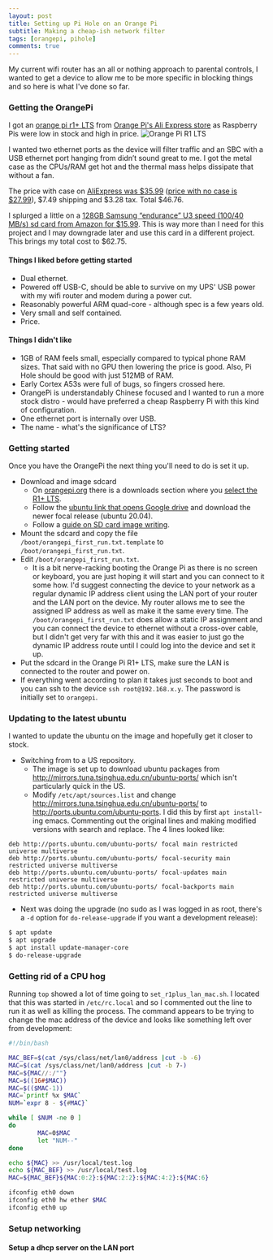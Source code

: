 ```yaml
---
layout: post
title: Setting up Pi Hole on an Orange Pi
subtitle: Making a cheap-ish network filter
tags: [orangepi, pihole]
comments: true
---
```


My current wifi router has an all or nothing approach to parental controls, I wanted to get a device to allow me to be more specific in blocking things and so here is what I've done so far.

### Getting the OrangePi

I got an [orange pi r1+ LTS](http://www.orangepi.org/html/hardWare/computerAndMicrocontrollers/details/Orange-Pi-R1-Plus-LTS-With-Metal-Case.html
) from [Orange Pi's Ali Express store](https://www.aliexpress.us/item/3256804508750716.html) as Raspberry Pis were low in stock and high in price.
![Orange Pi R1 LTS](http://www.orangepi.org/img/orange-pi-r1-plus-lts-router.png)

I wanted two ethernet ports as the device will filter traffic and an SBC with a USB ethernet port hanging from didn’t sound great to me. I got the metal case as the CPUs/RAM get hot and the thermal mass helps dissipate that without a fan.

The price with case on [AliExpress was $35.99](https://www.aliexpress.us/item/3256804508750716.html) ([price with no case is $27.99](https://www.aliexpress.us/item/3256804506497194.html)), $7.49 shipping and $3.28 tax. Total $46.76.

I splurged a little on a [128GB Samsung “endurance” U3 speed (100/40 MB/s) sd card from Amazon for $15.99](https://www.amazon.com/dp/B09WB1857W?). This is way more than I need for this project and I may downgrade later and use this card in a different project. This brings my total cost to $62.75.

#### Things I liked before getting started

 * Dual ethernet. 
 * Powered off USB-C, should be able to survive on my UPS' USB power with my wifi router and modem during a power cut.
 * Reasonably powerful ARM quad-core - although spec is a few years old.
 * Very small and self contained.
 * Price.

#### Things I didn't like

 * 1GB of RAM feels small, especially compared to typical phone RAM sizes. That said with no GPU then lowering the price is good. Also, Pi Hole should be good with just 512MB of RAM.
 * Early Cortex A53s were full of bugs, so fingers crossed here.
 * OrangePi is understandably Chinese focused and I wanted to run a more stock distro - would have preferred a cheap Raspberry Pi with this kind of configuration.
 * One ethernet port is internally over USB.
 * The name - what's the significance of LTS?

### Getting started

Once you have the OrangePi the next thing you'll need to do is set it up.

 * Download and image sdcard
   * On [orangepi.org](http://www.orangepi.org/) there is a downloads section where you [select the R1+ LTS](http://www.orangepi.org/html/hardWare/computerAndMicrocontrollers/service-and-support/Orange-Pi-R1-Plus-LTS.html).
   * Follow the [ubuntu link that opens Google drive](https://drive.google.com/drive/folders/1HpBG4UeRE1fXVlajXG3O7N7m78KSRY3X) and download the newer focal release (ubuntu 20.04).
   * Follow a [guide on SD card image writing](https://learn.sparkfun.com/tutorials/sd-cards-and-writing-images/all).
 * Mount the sdcard and copy the file `/boot/orangepi_first_run.txt.template` to `/boot/orangepi_first_run.txt`.
 * Edit `/boot/orangepi_first_run.txt`.
   * It is a bit nerve-racking booting the Orange Pi as there is no screen or keyboard, you are just hoping it will start and you can connect to it some how. I'd suggest connecting the device to your network as a regular dynamic IP address client using the LAN port of your router and the LAN port on the device. My router allows me to see the assigned IP address as well as make it the same every time. The `/boot/orangepi_first_run.txt` does allow a static IP assignment and you can connect the device to ethernet without a cross-over cable, but I didn't get very far with this and it was easier to just go the dynamic IP address route until I could log into the device and set it up.
 * Put the sdcard in the Orange Pi R1+ LTS, make sure the LAN is connected to the router and power on.
 * If everything went according to plan it takes just seconds to boot and you can ssh to the device `ssh root@192.168.x.y`. The password is initially set to `orangepi`.

### Updating to the latest ubuntu

I wanted to update the ubuntu on the image and hopefully get it closer to stock.
 * Switching from to a US repository.
   * The image is set up to download ubuntu packages from http://mirrors.tuna.tsinghua.edu.cn/ubuntu-ports/ which isn't particularly quick in the US.
   * Modify `/etc/apt/sources.list` and change http://mirrors.tuna.tsinghua.edu.cn/ubuntu-ports/ to http://ports.ubuntu.com/ubuntu-ports. I did this by first `apt install`-ing emacs. Commenting out the original lines and making modified versions with search and replace. The 4 lines looked like:
```
deb http://ports.ubuntu.com/ubuntu-ports/ focal main restricted universe multiverse
deb http://ports.ubuntu.com/ubuntu-ports/ focal-security main restricted universe multiverse
deb http://ports.ubuntu.com/ubuntu-ports/ focal-updates main restricted universe multiverse
deb http://ports.ubuntu.com/ubuntu-ports/ focal-backports main restricted universe multiverse
```
 * Next was doing the upgrade (no sudo as I was logged in as root, there's a `-d` option for `do-release-upgrade` if you want a development release):
```bash
$ apt update
$ apt upgrade
$ apt install update-manager-core
$ do-release-upgrade
```

### Getting rid of a CPU hog

Running `top` showed a lot of time going to `set_r1plus_lan_mac.sh`. I located that this was started in `/etc/rc.local` and so I commented out the line to run it as well as killing the process. The command appears to be trying to change the mac address of the device and looks like something left over from development:

```bash
#!/bin/bash

MAC_BEF=$(cat /sys/class/net/lan0/address |cut -b -6)
MAC=$(cat /sys/class/net/lan0/address |cut -b 7-)
MAC=${MAC//:/""}
MAC=$((16#$MAC))
MAC=$(($MAC-1))
MAC=`printf %x $MAC`
NUM=`expr 8 - ${#MAC}`

while [ $NUM -ne 0 ]
do
        MAC=0$MAC
        let "NUM--"
done

echo ${MAC} >> /usr/local/test.log
echo ${MAC_BEF} >> /usr/local/test.log
MAC=${MAC_BEF}${MAC:0:2}:${MAC:2:2}:${MAC:4:2}:${MAC:6}

ifconfig eth0 down
ifconfig eth0 hw ether $MAC
ifconfig eth0 up
```

### Setup networking

#### Setup a dhcp server on the LAN port
